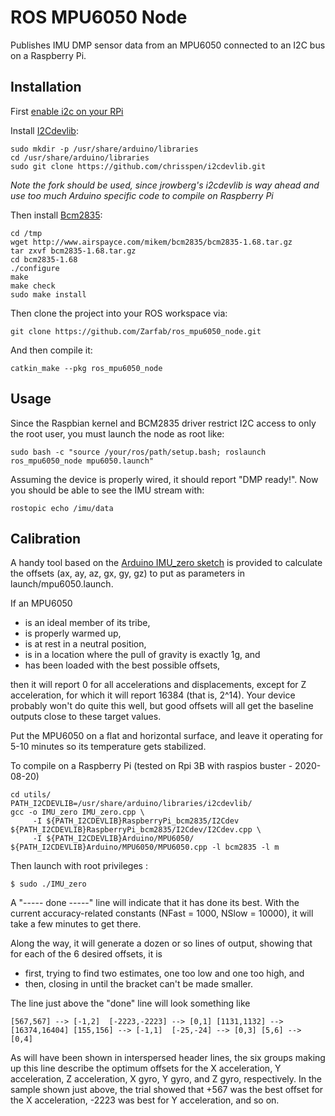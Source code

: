 ROS MPU6050 Node
================

Publishes IMU DMP sensor data from an MPU6050 connected to an I2C bus on a Raspberry Pi.

Installation
------------

First [enable i2c on your RPi](https://learn.adafruit.com/adafruits-raspberry-pi-lesson-4-gpio-setup/configuring-i2c)

Install [I2Cdevlib](https://github.com/jrowberg/i2cdevlib):

    sudo mkdir -p /usr/share/arduino/libraries
    cd /usr/share/arduino/libraries
    sudo git clone https://github.com/chrisspen/i2cdevlib.git

*Note the fork should be used, since jrowberg's i2cdevlib is way ahead and use too much Arduino specific code to compile on Raspberry Pi*

Then install [Bcm2835](http://www.airspayce.com/mikem/bcm2835/index.html):

    cd /tmp
    wget http://www.airspayce.com/mikem/bcm2835/bcm2835-1.68.tar.gz
    tar zxvf bcm2835-1.68.tar.gz
    cd bcm2835-1.68
    ./configure
    make
    make check
    sudo make install
    
Then clone the project into your ROS workspace via:

    git clone https://github.com/Zarfab/ros_mpu6050_node.git
    
And then compile it:

    catkin_make --pkg ros_mpu6050_node

Usage
-----

Since the Raspbian kernel and BCM2835 driver restrict I2C access to only the root user, you must launch the node as root like:

    sudo bash -c "source /your/ros/path/setup.bash; roslaunch ros_mpu6050_node mpu6050.launch"

Assuming the device is properly wired, it should report "DMP ready!". Now you should be able to see the IMU stream with:

    rostopic echo /imu/data

Calibration
-----------

A handy tool based on the [Arduino IMU_zero sketch](https://github.com/jrowberg/i2cdevlib/tree/master/Arduino/MPU6050/examples/IMU_Zero) is provided to calculate the offsets (ax, ay, az, gx, gy, gz) to put as parameters in launch/mpu6050.launch.

If an MPU6050 
- is an ideal member of its tribe, 
- is properly warmed up, 
- is at rest in a neutral position, 
- is in a location where the pull of gravity is exactly 1g, and 
- has been loaded with the best possible offsets, 

then it will report 0 for all accelerations and displacements, except for 
Z acceleration, for which it will report 16384 (that is, 2^14).  Your device 
probably won't do quite this well, but good offsets will all get the baseline 
outputs close to these target values.

Put the MPU6050 on a flat and horizontal surface, and leave it operating for 
5-10 minutes so its temperature gets stabilized.

To compile on a Raspberry Pi (tested on Rpi 3B with raspios buster - 2020-08-20)

    cd utils/
    PATH_I2CDEVLIB=/usr/share/arduino/libraries/i2cdevlib/
    gcc -o IMU_zero IMU_zero.cpp \
         -I ${PATH_I2CDEVLIB}RaspberryPi_bcm2835/I2Cdev ${PATH_I2CDEVLIB}RaspberryPi_bcm2835/I2Cdev/I2Cdev.cpp \
         -I ${PATH_I2CDEVLIB}Arduino/MPU6050/ ${PATH_I2CDEVLIB}Arduino/MPU6050/MPU6050.cpp -l bcm2835 -l m

Then launch with root privileges :

    $ sudo ./IMU_zero

A "----- done -----" line will indicate that it has done its best.
With the current accuracy-related constants (NFast = 1000, NSlow = 10000), it will take 
a few minutes to get there.

  Along the way, it will generate a dozen or so lines of output, showing that for each 
of the 6 desired offsets, it is 
- first, trying to find two estimates, one too low and one too high, and
- then, closing in until the bracket can't be made smaller.

The line just above the "done" line will look something like

    [567,567] --> [-1,2]  [-2223,-2223] --> [0,1] [1131,1132] --> [16374,16404] [155,156] --> [-1,1]  [-25,-24] --> [0,3] [5,6] --> [0,4]

As will have been shown in interspersed header lines, the six groups making up this
line describe the optimum offsets for the X acceleration, Y acceleration, Z acceleration,
X gyro, Y gyro, and Z gyro, respectively.  In the sample shown just above, the trial showed
that +567 was the best offset for the X acceleration, -2223 was best for Y acceleration, 
and so on.